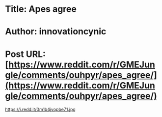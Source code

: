 # Title: Apes agree
# Author: innovationcynic
# Post URL: [https://www.reddit.com/r/GMEJungle/comments/ouhpyr/apes_agree/](https://www.reddit.com/r/GMEJungle/comments/ouhpyr/apes_agree/)


https://i.redd.it/0m1b4jvopbe71.jpg